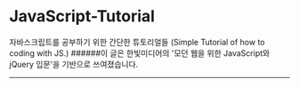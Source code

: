 # JavaScript-Tutorial
자바스크립트를 공부하기 위한 간단한 튜토리얼들
(Simple Tutorial of how to coding with JS.)
######이 글은 한빛미디어의 '모던 웹을 위한 JavaScript와 jQuery 입문'을 기반으로 쓰여졌습니다.
<hr></hr>
